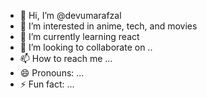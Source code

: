 - 👋 Hi, I’m @devumarafzal
- 👀 I’m interested in anime, tech, and movies
- 🌱 I’m currently learning react
- 💞️ I’m looking to collaborate on ..
- 📫 How to reach me ...
- 😄 Pronouns: ...
- ⚡ Fun fact: ...

<!---
devumarafzal/devumarafzal is a ✨ special ✨ repository because its `README.md` (this file) appears on your GitHub profile.
You can click the Preview link to take a look at your changes.
--->
